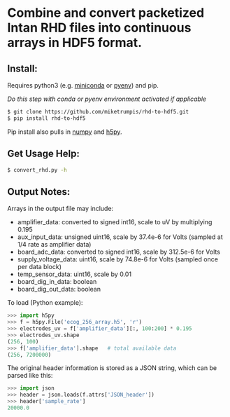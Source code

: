 # Combine and convert packetized Intan RHD files into continuous arrays in HDF5 format.

## Install:

Requires python3 (e.g. [miniconda](https://docs.conda.io/en/latest/miniconda.html) or [pyenv](https://github.com/pyenv/pyenv)) and pip.

*Do this step with conda or pyenv environment activated if applicable*

```bash
$ git clone https://github.com/miketrumpis/rhd-to-hdf5.git
$ pip install rhd-to-hdf5
```

Pip install also pulls in [numpy](https://www.numpy.org) and [h5py](https://www.h5py.org/).

## Get Usage Help:

```bash
$ convert_rhd.py -h
```

## Output Notes:

Arrays in the output file may include:
* amplifier_data: converted to signed int16, scale to uV by multiplying 0.195
* aux_input_data: unsigned uint16, scale by 37.4e-6 for Volts (sampled at 1/4 rate as amplifier data)
* board_adc_data: converted to signed int16, scale by 312.5e-6 for Volts
* supply_voltage_data: uint16, scale by 74.8e-6 for Volts (sampled once per data block)
* temp_sensor_data: uint16, scale by 0.01
* board_dig_in_data: boolean
* board_dig_out_data: boolean
    
To load (Python example):

```python
>>> import h5py
>>> f = h5py.File('ecog_256_array.h5', 'r')
>>> electrodes_uv = f['amplifier_data'][:, 100:200] * 0.195
>>> electrodes_uv.shape
(256, 100)
>>> f['amplifier_data'].shape   # total available data
(256, 7200000)
```
    
The original header information is stored as a JSON string, which can be parsed like this:

```python    
>>> import json
>>> header = json.loads(f.attrs['JSON_header'])
>>> header['sample_rate']
20000.0
```
